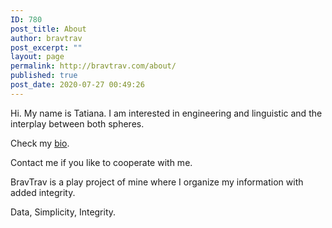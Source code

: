 ```yaml
---
ID: 780
post_title: About
author: bravtrav
post_excerpt: ""
layout: page
permalink: http://bravtrav.com/about/
published: true
post_date: 2020-07-27 00:49:26
---
```

<p>Hi.
My name is Tatiana.
I am interested in engineering and linguistic and the interplay between both spheres.</p>
<p>Check my <a href="https://www.linkedin.com/in/sivenova">bio</a>.</p>
<p>Contact me if you like to cooperate with me.</p>
<p>BravTrav is a play project of mine where I organize my information with added integrity.</p>
<p>Data, Simplicity, Integrity.</p>
